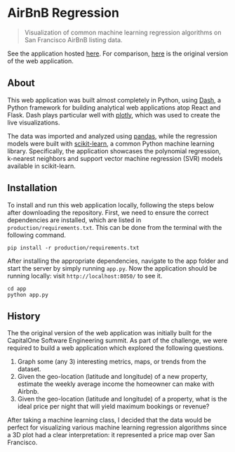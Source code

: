 # AirBnB Regression

> Visualization of common machine learning regression algorithms on San
> Francisco AirBnB listing data.

See the application hosted [here](http://airbnb-reg-v1.herokuapp.com/). For
comparison, [here](http://airbnb-reg-v0.herokuapp.com/) is the original
version of the web application.

## About

This web application was built almost completely in Python, using
[Dash](https://plot.ly/dash/), a Python framework for building analytical web 
applications atop React and Flask. Dash plays particular well with
[plotly](https://plot.ly/), which was used to create the live visualizations.

The data was imported and analyzed using [pandas](https://pandas.pydata.org/), 
while the regression models were built with [scikit-learn](https://scikit-learn.org),
a common Python machine learning library. Specifically, the application
showcases the polynomial regression, k-nearest neighbors and support vector
machine regression (SVR) models available in scikit-learn.

## Installation

To install and run this web application locally, following the steps below
after downloading the repository. First, we need to ensure the correct
dependencies are installed, which are listed in `production/requirements.txt`.
This can be done from the terminal with the following command.

```
pip install -r production/requirements.txt
```

After installing the appropriate dependencies, navigate to the app folder and
start the server by simply running `app.py`. Now the application should be
running locally: visit `http://localhost:8050/` to see it.

```
cd app
python app.py
```

## History

The the original version of the web application was initially built for the
CapitalOne Software Engineering summit. As part of the challenge, we were
required to build a web application which explored the following questions.

1. Graph some (any 3) interesting metrics, maps, or trends from the dataset.
2. Given the geo-location (latitude and longitude) of a new property, estimate
the weekly average income the homeowner can make with Airbnb.
3. Given the geo-location (latitude and longitude) of a property, what is the 
ideal price per night that will yield maximum bookings or revenue?

After taking a machine learning class, I decided that the data would
be perfect for visualizing various machine learning regression algorithms since
a 3D plot had a clear interpretation: it represented a price map over San
Francisco.

